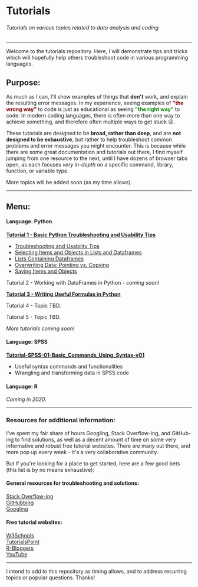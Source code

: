 # Tutorials
###### Tutorials on various topics related to data analysis and coding

___

Welcome to the tutorials repository.  Here, I will demonstrate tips and tricks which will hopefully help others troubleshoot code in various programming languages.

## Purpose:

As much as I can, I'll show examples of things that __don't__ work, and explain the resulting error messages. In my experience, seeing examples of __<font color='maroon'>"the wrong way"</font>__ to code is just as educational as seeing __<font color='green'>"the right way"</font>__ to code.  In modern coding languages, there is often more than one way to achieve something, and therefore often multiple ways to get stuck ☹.  

These tutorials are designed to be __broad, rather than deep__, and are __not designed to be exhaustive__, but rather to help troubleshoot common problems and error messages you might encounter.  This is because while there are some great documentation and tutorials out there, I find myself jumping from one resource to the next, until I have dozens of browser tabs open, as each focuses _very in-depth_ on a specific command, library, function, or variable type.

More topics will be added soon (as my time allows).    



___

## Menu:  

#### Language: Python  

__[Tutorial 1 - Basic Python Troubleshooting and Usability Tips](https://nbviewer.jupyter.org/github/sherman6/tutorials/blob/master/Tutorial-01-Python-Basic_troubleshooting_and_usability_tips-v01.ipynb)__  
- [Troubleshooting and Usability Tips](https://nbviewer.jupyter.org/github/sherman6/tutorials/blob/master/Tutorial-01-Python-Basic_troubleshooting_and_usability_tips-v01.ipynb)
- [Selecting Items and Objects in Lists and Dataframes](https://nbviewer.jupyter.org/github/sherman6/tutorials/blob/master/Tutorial-01-Python-Basic_troubleshooting_and_usability_tips-v01.ipynb#first-bullet)
- [Lists Containing Dataframes](https://nbviewer.jupyter.org/github/sherman6/tutorials/blob/master/Tutorial-01-Python-Basic_troubleshooting_and_usability_tips-v01.ipynb#fifth-bullet)
- [Overwriting Data: Pointing vs. Copying](https://nbviewer.jupyter.org/github/sherman6/tutorials/blob/master/Tutorial-01-Python-Basic_troubleshooting_and_usability_tips-v01.ipynb#seventh-bullet)
- [Saving Items and Objects](https://nbviewer.jupyter.org/github/sherman6/tutorials/blob/master/Tutorial-01-Python-Basic_troubleshooting_and_usability_tips-v01.ipynb#seventh-bullet)


Tutorial 2 - Working with DataFrames in Python - _coming soon!_  

__[Tutorial 3 - Writing Useful Formulas in Python](https://nbviewer.jupyter.org/github/sherman6/tutorials/blob/master/Tutorial-03-Python-Writing_Useful_Functions-v01.ipynb)__  

Tutorial 4 - Topic TBD.  

Tutorial 5 - Topic TBD.  

_More tutorials coming soon!_  



#### Language: SPSS 

__[Tutorial-SPSS-01-Basic_Commands_Using_Syntax-v01](https://github.com/sherman6/tutorials/blob/master/Tutorial-SPSS-01-Basic_Commands_Using_Syntax-v01.sps)__  
- Useful syntax commands and functionalities
- Wrangling and transforming data in SPSS code


#### Language: R  

_Coming in 2020._  


___

### Resources for additional information:

I've spent my fair share of hours Googling, Stack Overflow-ing, and GitHub-ing to find solutions, as well as a decent amount of time on some very informative and robust free tutorial websites.  There are many out there, and more pop up every week - it's a very collaborative community.  

But if you're looking for a place to get started, here are a few good bets (this list is by no means exhaustive): 

#### General resources for troubleshooting and solutions:

[Stack Overflow-ing](https://stackoverflow.com/)  
[GitHubbing](https://github.com/)  
[Googling](https://www.google.com)  

#### Free tutorial websites:

[W3Schools](https://www.w3schools.com/)  
[TutorialsPoint](https://www.tutorialspoint.com/python/index.htm)  
[R-Bloggers](https://www.r-bloggers.com/)  
[YouTube](https://www.youtube.com/)   


___

I intend to add to this repository as timing allows, and to address recurring topics or popular questions. Thanks!  



